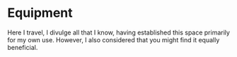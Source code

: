 # Equipment

Here I travel, I divulge all that I know, having established this space primarily for my own use. However, I also considered that you might find it equally beneficial.